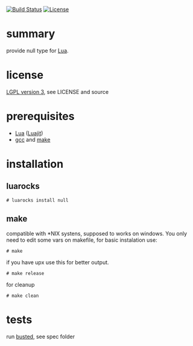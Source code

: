 
[![Build Status](https://travis-ci.org/leite/lua-null.png?branch=master)](https://travis-ci.org/leite/lua-null)
[![License](http://img.shields.io/badge/License-LGPL%20v3-brightgreen.svg)](LICENSE)

# summary

provide null type for [Lua](http://www.lua.org/).

# license

[LGPL version 3](https://www.gnu.org/licenses/lgpl-3.0-standalone.html), see LICENSE and source

# prerequisites

+ [Lua](http://www.lua.org/) ([Luajit](http://luajit.org/))
+ [gcc](http://gcc.gnu.org/) and [make](http://www.gnu.org/software/make/)

# installation

## luarocks

    # luarocks install null

## make

compatible with *NIX systens, supposed to works on windows. You only need to edit some vars on makefile, for basic instalation use:

    # make

if you have upx use this for better output.

    # make release

for cleanup

    # make clean

# tests

run [busted](https://github.com/Olivine-Labs/busted), see spec folder
